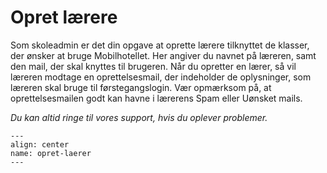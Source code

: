 
# Opret lærere

Som skoleadmin er det din opgave at oprette lærere tilknyttet de klasser, der ønsker at bruge Mobilhotellet. Her angiver du navnet på læreren, samt den mail, der skal knyttes til brugeren. Når du opretter en lærer, så vil læreren modtage en oprettelsesmail, der indeholder de oplysninger, som læreren skal bruge til førstegangslogin. Vær opmærksom på, at oprettelsesmailen godt kan havne i lærerens Spam eller Uønsket mails. 

*Du kan altid ringe til vores support, hvis du oplever problemer.*

```{figure} opret-laerer.png
---
align: center
name: opret-laerer
---
```